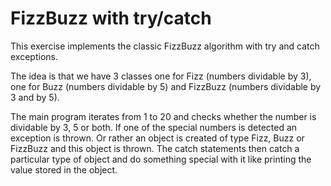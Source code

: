 # FizzBuzz with try/catch

This exercise implements the classic FizzBuzz algorithm with 
try and catch exceptions.

The idea is that we have 3 classes one for Fizz (numbers dividable by 3),
one for Buzz (numbers dividable by 5) and FizzBuzz (numbers dividable 
by 3 and by 5). 

The main program iterates from 1 to 20 and checks whether the number
is dividable by 3, 5 or both. If one of the special numbers is 
detected an exception is thrown. Or rather an object is created of type
Fizz, Buzz or FizzBuzz and this object is thrown. The catch statements
then catch a particular type of object and do something special with 
it like printing the value stored in the object.